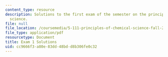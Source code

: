 ```yaml
---
content_type: resource
description: Solutions to the first exam of the semester on the principles of chemical
  science.
file: null
file_location: /coursemedia/5-111-principles-of-chemical-science-fall-2008/cc9666f3a80e83dd48bdd8b306fe0c32_E1_FA08_key.pdf
file_type: application/pdf
resourcetype: Document
title: Exam 1 Solutions
uid: cc9666f3-a80e-83dd-48bd-d8b306fe0c32
---
```

